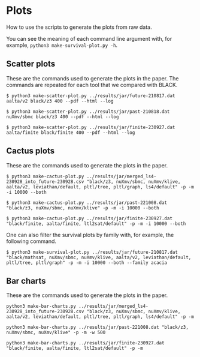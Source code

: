 # Plots

How to use the scripts to generate the plots from raw data.

You can see the meaning of each command line argument with, for example, `python3 make-survival-plot.py -h`.

## Scatter plots

These are the commands used to generate the plots in the paper. The commands are repeated for each tool that we compared with BLACK.

`$ python3 make-scatter-plot.py ../results/jar/future-210817.dat aalta/v2 black/z3 400 --pdf --html --log`

`$ python3 make-scatter-plot.py ../results/jar/past-210818.dat nuXmv/sbmc black/z3 400 --pdf --html --log`

`$ python3 make-scatter-plot.py ../results/jar/finite-230927.dat aalta/finite black/finite 400 --pdf --html --log`

## Cactus plots

These are the commands used to generate the plots in the paper.

`$ python3 make-cactus-plot.py ../results/jar/merged_ls4-230928_into_future-230928.csv "black/z3, nuXmv/sbmc, nuXmv/klive, aalta/v2, leviathan/default, pltl/tree, pltl/graph, ls4/default" -p -m -i 10000 --both`

`$ python3 make-cactus-plot.py ../results/jar/past-221008.dat "black/z3, nuXmv/sbmc, nuXmv/klive" -p -m -i 10000 --both`

`$ python3 make-cactus-plot.py ../results/jar/finite-230927.dat "black/finite, aalta/finite, ltl2sat/default" -p -m -i 10000 --both`

One can also filter the survival plots by family with, for example, the following command.

`$ python3 make-survival-plot.py ../results/jar/future-210817.dat "black/mathsat, nuXmv/sbmc, nuXmv/klive, aalta/v2, leviathan/default, pltl/tree, pltl/graph" -p -m -i 10000 --both --family acacia`

## Bar charts

These are the commands used to generate the plots in the paper.

`python3 make-bar-charts.py ../results/jar/merged_ls4-230928_into_future-230928.csv "black/z3, nuXmv/sbmc, nuXmv/klive, aalta/v2, leviathan/default, pltl/tree, pltl/graph, ls4/default" -p -m`

`python3 make-bar-charts.py ../results/jar/past-221008.dat "black/z3, nuXmv/sbmc, nuXmv/klive" -p -m -w 500`

`python3 make-bar-charts.py ../results/jar/finite-230927.dat "black/finite, aalta/finite, ltl2sat/default" -p -m`
